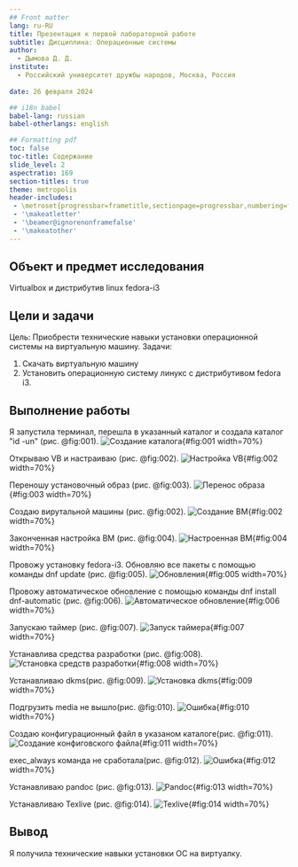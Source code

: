 ```yaml
---
## Front matter
lang: ru-RU
title: Презентация к первой лабораторной работе
subtitle: Дисциплина: Операционные системы
author:
  - Дымова Д. Д.
institute:
  - Российский университет дружбы народов, Москва, Россия
  
date: 26 февраля 2024

## i18n babel
babel-lang: russian
babel-otherlangs: english

## Formatting pdf
toc: false
toc-title: Содержание
slide_level: 2
aspectratio: 169
section-titles: true
theme: metropolis
header-includes:
 - \metroset{progressbar=frametitle,sectionpage=progressbar,numbering=fraction}
 - '\makeatletter'
 - '\beamer@ignorenonframefalse'
 - '\makeatother'
---
```


## Объект и предмет исследования

Virtualbox и дистрибутив linux fedora-i3

## Цели и задачи

Цель: Приобрести технические навыки установки операционной системы на виртуальную машину.
Задачи: 
1. Скачать виртуальную машину
2. Установить операционную систему линукс с дистрибутивом fedora i3.

## Выполнение работы

Я запустила терминал, перешла в указанный каталог и создала каталог "id -un" (рис. @fig:001).
![Создание каталога](image/1.png){#fig:001 width=70%}

Открываю VB и настраиваю (рис. @fig:002).
![Настройка VB](image/2.png){#fig:002 width=70%}

Переношу установочный образ (рис. @fig:003).
![Перенос образа](image/3.png){#fig:003 width=70%}

Создаю вирутальной машины (рис. @fig:002).
![Создание ВМ](image/2.png){#fig:002 width=70%}

Законченная настройка ВМ (рис. @fig:004).
![Настроенная ВМ](image/4.png){#fig:004 width=70%}

Провожу установку fedora-i3. Обновляю все пакеты с помощью команды dnf update (рис. @fig:005).
![Обновления](image/5.png){#fig:005 width=70%}

Провожу автоматическое обновление с помощью команды dnf install dnf-automatic (рис. @fig:006).
![Автоматическое обновление](image/6.png){#fig:006 width=70%}

Запускаю таймер (рис. @fig:007).
![Запуск таймера](image/7.png){#fig:007 width=70%}

Устанавлива средства разработки (рис. @fig:008).
![Установка средств разработки](image/8.png){#fig:008 width=70%}

Устанавливаю dkms(рис. @fig:009).
![Установка dkms](image/9.png){#fig:009 width=70%}

Подгрузить media не вышло(рис. @fig:010).
![Ошибка](image/10.png){#fig:010 width=70%}

Создаю конфигурационный файл в указаном каталоге(рис. @fig:011).
![Создание конфиговского файла](image/11.png){#fig:011 width=70%}

exec_always команда не сработала(рис. @fig:012).
![Ошибка](image/12.png){#fig:012 width=70%}

Устанавливаю pandoc (рис. @fig:013).
![Pandoc](image/13.png){#fig:013 width=70%}

Устанавливаю Texlive (рис. @fig:014).
![Texlive](image/14.png){#fig:014 width=70%}

## Вывод

Я получила технические навыки установки ОС на виртуалку.






